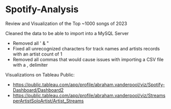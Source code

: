 # Spotify-Analysis
Review and Visualization of the Top ~1000 songs of 2023



Cleaned the data to be able to import into a MySQL Server
- Removed all ' & "
- Fixed all unrecognized characters for track names and artists records with an artist count of 1
- Removed all commas that would cause issues with importing a CSV file with a , delimiter


Visualizations on Tableau Public:
- https://public.tableau.com/app/profile/abraham.vanderpool/viz/Spotify-Dashboard/Dashboard2
- https://public.tableau.com/app/profile/abraham.vanderpool/viz/StreamsperArtistSoloArtist/Artist_Streams
